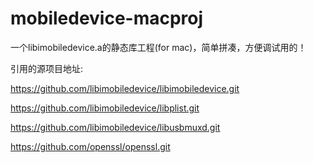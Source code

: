 # mobiledevice-macproj

一个libimobiledevice.a的静态库工程(for mac)，简单拼凑，方便调试用的！

引用的源项目地址:

https://github.com/libimobiledevice/libimobiledevice.git

https://github.com/libimobiledevice/libplist.git

https://github.com/libimobiledevice/libusbmuxd.git

https://github.com/openssl/openssl.git
